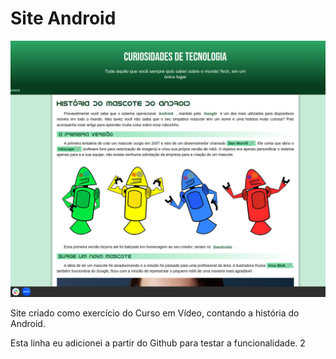 # Site Android
 
 ![preview](imagens/preview.png)
 
 Site criado como exercício do Curso em Vídeo, contando a história do Android.
 
 Esta linha eu adicionei a partir do Github para testar a funcionalidade. 2
